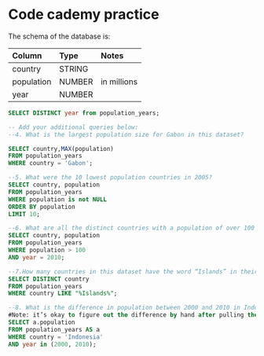 # Code cademy practice

The schema of the database is:

| Column | Type | Notes |
| :--- | :--- | :--- |
| country | STRING |  |
| population | NUMBER | in millions |
| year | NUMBER |  |

```sql
SELECT DISTINCT year from population_years;

-- Add your additional queries below:
--4. What is the largest population size for Gabon in this dataset?

SELECT country,MAX(population)
FROM population_years
WHERE country = 'Gabon';

--5. What were the 10 lowest population countries in 2005?
SELECT country, population
FROM population_years
WHERE population is not NULL
ORDER BY population
LIMIT 10;

--6. What are all the distinct countries with a population of over 100 million in the year 2010?
SELECT country, population
FROM population_years
WHERE population > 100
AND year = 2010;

--7.How many countries in this dataset have the word “Islands” in their name?
SELECT DISTINCT country
FROM population_years
WHERE country LIKE "%Islands%";

--8. What is the difference in population between 2000 and 2010 in Indonesia?
#Note: it’s okay to figure out the difference by hand after pulling the correct data.
SELECT a.population 
FROM population_years AS a
WHERE country = 'Indonesia'
AND year in (2000, 2010);
```

